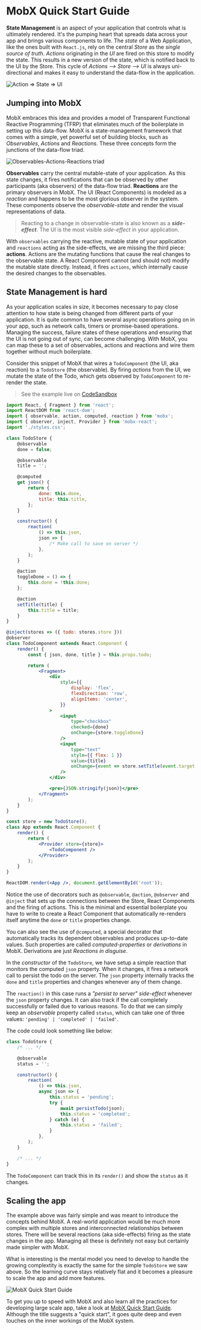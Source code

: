 # MobX Quick Start Guide

**State Management** is an aspect of your application that controls what is ultimately rendered. It's the pumping heart that spreads data across your app and brings various components to life. The _state_ of a Web Application, like the ones built with `React.js`, rely on the central _Store_ as the _single source of truth_. _Actions_ originating in the _UI_ are fired on this store to modify the state. This results in a new version of the state, which is notified back to the UI by the Store. This cycle of _Actions --> Store --> UI_ is always uni-directional and makes it easy to understand the data-flow in the application.

![Action => State =>  UI](action-state-ui.png)

## Jumping into MobX

MobX embraces this idea and provides a model of Transparent Functional Reactive Programming (TFRP) that eliminates much of the boilerplate in setting up this data-flow. MobX is a state-management framework that comes with a simple, yet powerful set of building blocks, such as _Observables_, _Actions_ and _Reactions_. These three concepts form the junctions of the data-flow triad.

![Observables-Actions-Reactions triad](mobx-core.png)

**Observables** carry the central mutable-state of your application. As this state changes, it fires notifications that can be observed by other participants (aka observers) of the data-flow triad. **Reactions** are the primary observers in MobX. The UI (React Components) is modeled as a _reaction_ and happens to be the most glorious observer in the system. These components observe the _observable-state_ and render the visual representations of data.

> Reacting to a change in observable-state is also known as a **_side-effect_**. The UI is the most visible _side-effect_ in your application.

With `observables` carrying the reactive, mutable state of your application and `reactions` acting as the side-effects, we are missing the third piece: **actions**. Actions are the mutating functions that cause the real changes to the observable state. A React Component cannot (and should not) modify the mutable state directly. Instead, it fires `actions`, which internally cause the desired changes to the observables.

## State Management is hard

As your application scales in size, it becomes necessary to pay close attention to how state is being changed from different parts of your application. It is quite common to have several async operations going on in your app, such as network calls, timers or promise-based operations. Managing the success, failure states of these operations and ensuring that the UI is not going out of sync, can become challenging. With MobX, you can map these to a set of observables, actions and reactions and wire them together without much boilerplate.

Consider this snippet of MobX that wires a `TodoComponent` (the UI, aka reaction) to a `TodoStore` (the observable). By firing _actions_ from the UI, we mutate the state of the Todo, which gets observed by `TodoComponent` to re-render the state.

> See the example live on [CodeSandbox](https://codesandbox.io/s/m4my65o63p)

```jsx
import React, { Fragment } from 'react';
import ReactDOM from 'react-dom';
import { observable, action, computed, reaction } from 'mobx';
import { observer, inject, Provider } from 'mobx-react';
import './styles.css';

class TodoStore {
    @observable
    done = false;

    @observable
    title = '';

    @computed
    get json() {
        return {
            done: this.done,
            title: this.title,
        };
    }

    constructor() {
        reaction(
            () => this.json,
            json => {
                /* Make call to save on server */
            },
        );
    }

    @action
    toggleDone = () => {
        this.done = !this.done;
    };

    @action
    setTitle(title) {
        this.title = title;
    }
}

@inject(stores => ({ todo: stores.store }))
@observer
class TodoComponent extends React.Component {
    render() {
        const { json, done, title } = this.props.todo;

        return (
            <Fragment>
                <div
                    style={{
                        display: 'flex',
                        flexDirection: 'row',
                        alignItems: 'center',
                    }}
                >
                    <input
                        type="checkbox"
                        checked={done}
                        onChange={store.toggleDone}
                    />
                    <input
                        type="text"
                        style={{ flex: 1 }}
                        value={title}
                        onChange={event => store.setTitle(event.target.value)}
                    />
                </div>

                <pre>{JSON.stringify(json)}</pre>
            </Fragment>
        );
    }
}

const store = new TodoStore();
class App extends React.Component {
    render() {
        return (
            <Provider store={store}>
                <TodoComponent />
            </Provider>
        );
    }
}

ReactDOM.render(<App />, document.getElementById('root'));
```

Notice the use of decorators such as `@observable`, `@action`, `@observer` and `@inject` that sets up the connections between the Store, React Components and the firing of actions. This is the minimal and essential boilerplate you have to write to create a React Component that automatically re-renders itself anytime the `done` or `title` properties change.

You can also see the use of `@computed`, a special decorator that automatically tracks its dependent observables and produces up-to-date values. Such properties are called _computed-properties_ or _derivations_ in MobX. Derivations are just _Reactions in disguise_.

In the _constructor_ of the `TodoStore`, we have setup a simple reaction that monitors the computed `json` property. When it changes, it fires a network call to persist the todo on the server. The `json` property internally tracks the `done` and `title` properties and changes whenever any of them change.

The `reaction()` in this case runs a _"persist to server"_ _side-effect_ whenever the `json` property changes. It can also track if the call completely successfully or failed due to various reasons. To do that we can simply keep an _observable_ property called `status`, which can take one of three values: `'pending' | 'completed' | 'failed'`.

The code could look something like below:

```jsx
class TodoStore {
    /* ... */

    @observable
    status = '';

    constructor() {
        reaction(
            () => this.json,
            async json => {
                this.status = 'pending';
                try {
                    await persistTodo(json);
                    this.status = 'completed';
                } catch (e) {
                    this.status = 'failed';
                }
            },
        );
    }

    /* ... */
}
```

The `TodoComponent` can track this in its `render()` and show the `status` as it changes.

## Scaling the app

The example above was fairly simple and was meant to introduce the concepts behind MobX. A real-world application would be much more complex with multiple stores and interconnected relationships between stores. There will be several reactions (aka side-effects) firing as the state changes in the app. Managing all these is definitely not easy but certainly made simpler with MobX.

What is interesting is the mental model you need to develop to handle the growing complextity is exactly the same for the simple `TodoStore` we saw above. So the learning curve stays relatively flat and it becomes a pleasure to scale the app and add more features.

![MobX Quick Start Guide](book.png)

To get you up to speed with MobX and also learn all the practices for developing large scale app, take a look at [MobX Quick Start Guide](https://www.packtpub.com/web-development/mobx-quick-start-guide). Although the title suggests a "quick start", it goes quite deep and even touches on the inner workings of the MobX system.
